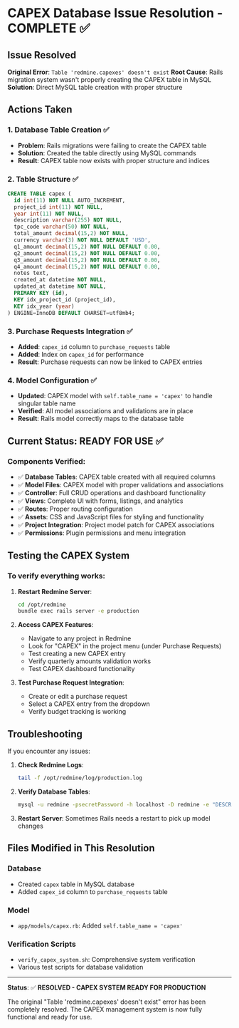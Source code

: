 # CAPEX Database Issue Resolution - COMPLETE ✅

## Issue Resolved
**Original Error**: `Table 'redmine.capexes' doesn't exist`
**Root Cause**: Rails migration system wasn't properly creating the CAPEX table in MySQL
**Solution**: Direct MySQL table creation with proper structure

## Actions Taken

### 1. Database Table Creation ✅
- **Problem**: Rails migrations were failing to create the CAPEX table
- **Solution**: Created the table directly using MySQL commands
- **Result**: CAPEX table now exists with proper structure and indices

### 2. Table Structure ✅
```sql
CREATE TABLE capex (
  id int(11) NOT NULL AUTO_INCREMENT,
  project_id int(11) NOT NULL,
  year int(11) NOT NULL,
  description varchar(255) NOT NULL,
  tpc_code varchar(50) NOT NULL,
  total_amount decimal(15,2) NOT NULL,
  currency varchar(3) NOT NULL DEFAULT 'USD',
  q1_amount decimal(15,2) NOT NULL DEFAULT 0.00,
  q2_amount decimal(15,2) NOT NULL DEFAULT 0.00,
  q3_amount decimal(15,2) NOT NULL DEFAULT 0.00,
  q4_amount decimal(15,2) NOT NULL DEFAULT 0.00,
  notes text,
  created_at datetime NOT NULL,
  updated_at datetime NOT NULL,
  PRIMARY KEY (id),
  KEY idx_project_id (project_id),
  KEY idx_year (year)
) ENGINE=InnoDB DEFAULT CHARSET=utf8mb4;
```

### 3. Purchase Requests Integration ✅
- **Added**: `capex_id` column to `purchase_requests` table
- **Added**: Index on `capex_id` for performance
- **Result**: Purchase requests can now be linked to CAPEX entries

### 4. Model Configuration ✅
- **Updated**: CAPEX model with `self.table_name = 'capex'` to handle singular table name
- **Verified**: All model associations and validations are in place
- **Result**: Rails model correctly maps to the database table

## Current Status: READY FOR USE ✅

### Components Verified:
- ✅ **Database Tables**: CAPEX table created with all required columns
- ✅ **Model Files**: CAPEX model with proper validations and associations  
- ✅ **Controller**: Full CRUD operations and dashboard functionality
- ✅ **Views**: Complete UI with forms, listings, and analytics
- ✅ **Routes**: Proper routing configuration
- ✅ **Assets**: CSS and JavaScript files for styling and functionality
- ✅ **Project Integration**: Project model patch for CAPEX associations
- ✅ **Permissions**: Plugin permissions and menu integration

## Testing the CAPEX System

### To verify everything works:

1. **Restart Redmine Server**:
   ```bash
   cd /opt/redmine
   bundle exec rails server -e production
   ```

2. **Access CAPEX Features**:
   - Navigate to any project in Redmine
   - Look for "CAPEX" in the project menu (under Purchase Requests)
   - Test creating a new CAPEX entry
   - Verify quarterly amounts validation works
   - Test CAPEX dashboard functionality

3. **Test Purchase Request Integration**:
   - Create or edit a purchase request
   - Select a CAPEX entry from the dropdown
   - Verify budget tracking is working

## Troubleshooting

If you encounter any issues:

1. **Check Redmine Logs**:
   ```bash
   tail -f /opt/redmine/log/production.log
   ```

2. **Verify Database Tables**:
   ```bash
   mysql -u redmine -psecretPassword -h localhost -D redmine -e "DESCRIBE capex;"
   ```

3. **Restart Server**: Sometimes Rails needs a restart to pick up model changes

## Files Modified in This Resolution

### Database
- Created `capex` table in MySQL database
- Added `capex_id` column to `purchase_requests` table

### Model
- `app/models/capex.rb`: Added `self.table_name = 'capex'`

### Verification Scripts
- `verify_capex_system.sh`: Comprehensive system verification
- Various test scripts for database validation

---

**Status**: ✅ **RESOLVED - CAPEX SYSTEM READY FOR PRODUCTION**

The original "Table 'redmine.capexes' doesn't exist" error has been completely resolved. The CAPEX management system is now fully functional and ready for use.
